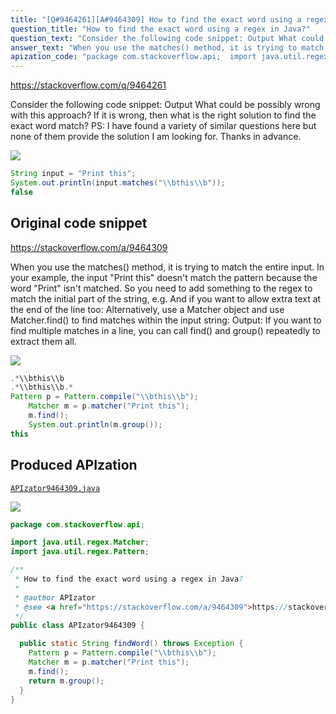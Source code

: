 ```yaml
---
title: "[Q#9464261][A#9464309] How to find the exact word using a regex in Java?"
question_title: "How to find the exact word using a regex in Java?"
question_text: "Consider the following code snippet: Output What could be possibly wrong with this approach? If it is wrong, then what is the right solution to find the exact word match? PS: I have found a variety of similar questions here but none of them provide the solution I am looking for. Thanks in advance."
answer_text: "When you use the matches() method, it is trying to match the entire input. In your example, the input \"Print this\" doesn't match the pattern because the word \"Print\" isn't matched. So you need to add something to the regex to match the initial part of the string, e.g. And if you want to allow extra text at the end of the line too: Alternatively, use a Matcher object and use Matcher.find() to find matches within the input string: Output: If you want to find multiple matches in a line, you can call find() and group() repeatedly to extract them all."
apization_code: "package com.stackoverflow.api;  import java.util.regex.Matcher; import java.util.regex.Pattern;  /**  * How to find the exact word using a regex in Java?  *  * @author APIzator  * @see <a href=\"https://stackoverflow.com/a/9464309\">https://stackoverflow.com/a/9464309</a>  */ public class APIzator9464309 {    public static String findWord() throws Exception {     Pattern p = Pattern.compile(\"\\\\bthis\\\\b\");     Matcher m = p.matcher(\"Print this\");     m.find();     return m.group();   } }"
---
```


https://stackoverflow.com/q/9464261

Consider the following code snippet:
Output
What could be possibly wrong with this approach? If it is wrong, then what is the right solution to find the exact word match?
PS: I have found a variety of similar questions here but none of them provide the solution I am looking for.
Thanks in advance.


<div class="code-logo"><img src="/stackoverflow.png" /></div>

```java
String input = "Print this";
System.out.println(input.matches("\\bthis\\b"));
false
```


## Original code snippet

https://stackoverflow.com/a/9464309

When you use the matches() method, it is trying to match the entire input. In your example, the input &quot;Print this&quot; doesn&#x27;t match the pattern because the word &quot;Print&quot; isn&#x27;t matched.
So you need to add something to the regex to match the initial part of the string, e.g.
And if you want to allow extra text at the end of the line too:
Alternatively, use a Matcher object and use Matcher.find() to find matches within the input string:
Output:
If you want to find multiple matches in a line, you can call find() and group() repeatedly to extract them all.

<div class="code-logo"><img src="/stackoverflow.png" /></div>

```java
.*\\bthis\\b
.*\\bthis\\b.*
Pattern p = Pattern.compile("\\bthis\\b");
    Matcher m = p.matcher("Print this");
    m.find();
    System.out.println(m.group());
this
```

## Produced APIzation

[`APIzator9464309.java`](https://github.com/blind-papers/apization-temp-data/raw/main/search/APIzator9464309.java)

<div class="code-logo"><img src="/apizator.png" /></div>

```java
package com.stackoverflow.api;

import java.util.regex.Matcher;
import java.util.regex.Pattern;

/**
 * How to find the exact word using a regex in Java?
 *
 * @author APIzator
 * @see <a href="https://stackoverflow.com/a/9464309">https://stackoverflow.com/a/9464309</a>
 */
public class APIzator9464309 {

  public static String findWord() throws Exception {
    Pattern p = Pattern.compile("\\bthis\\b");
    Matcher m = p.matcher("Print this");
    m.find();
    return m.group();
  }
}

```